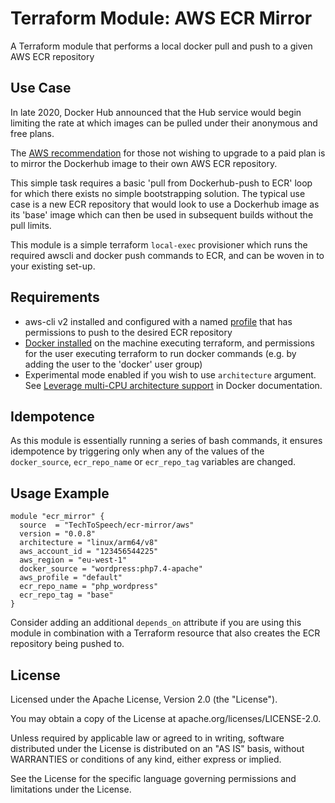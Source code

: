 # Terraform Module: AWS ECR Mirror

A Terraform module that performs a local docker pull and push to a given AWS ECR repository

## Use Case
In late 2020, Docker Hub announced that the Hub service would begin limiting the rate at which images can be pulled under their anonymous and free plans. 

The [AWS recommendation](https://aws.amazon.com/blogs/containers/advice-for-customers-dealing-with-docker-hub-rate-limits-and-a-coming-soon-announcement/) for those not wishing to upgrade to a paid plan is to mirror the Dockerhub image to their own AWS ECR repository. 

This simple task requires a basic 'pull from Dockerhub-push to ECR' loop for which there exists no simple bootstrapping solution. The typical use case is a new ECR repository that would look to use a Dockerhub image as its 'base' image which can then be used in subsequent builds without the pull limits. 

This module is a simple terraform `local-exec` provisioner which runs the required awscli and docker push commands to ECR, and can be woven in to your existing set-up. 

## Requirements

- aws-cli v2 installed and configured with a named [profile](https://docs.aws.amazon.com/cli/latest/userguide/cli-configure-profiles.html) that has permissions to push to the desired ECR repository
- [Docker installed](https://docs.docker.com/engine/install/) on the machine executing terraform, and permissions for the user executing terraform to run docker commands (e.g. by adding the user to the 'docker' user group)
- Experimental mode enabled if you wish to use `architecture` argument. See [Leverage multi-CPU architecture support](https://docs.docker.com/desktop/multi-arch/) in Docker documentation. 

## Idempotence

As this module is essentially running a series of bash commands, it ensures idempotence by triggering only when any of the values of the `docker_source`, `ecr_repo_name` or `ecr_repo_tag` variables are changed.

## Usage Example

```
module "ecr_mirror" {
  source  = "TechToSpeech/ecr-mirror/aws"
  version = "0.0.8"
  architecture = "linux/arm64/v8"
  aws_account_id = "123456544225"
  aws_region = "eu-west-1"
  docker_source = "wordpress:php7.4-apache"
  aws_profile = "default"
  ecr_repo_name = "php_wordpress"
  ecr_repo_tag = "base"
}
```

Consider adding an additional `depends_on` attribute if you are using this module in combination with a Terraform resource that also creates the ECR repository being pushed to. 

## License
Licensed under the Apache License, Version 2.0 (the "License").

You may obtain a copy of the License at apache.org/licenses/LICENSE-2.0.

Unless required by applicable law or agreed to in writing, software distributed under the License is distributed on an "AS IS" basis, without WARRANTIES or conditions of any kind, either express or implied.

See the License for the specific language governing permissions and limitations under the License.